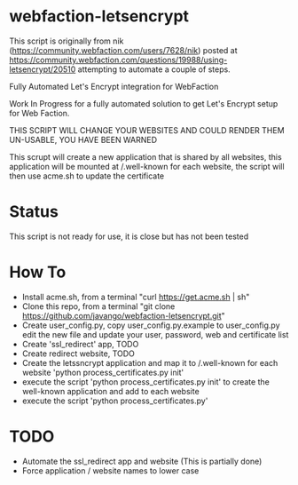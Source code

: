 # webfaction-letsencrypt
This script is originally from nik (https://community.webfaction.com/users/7628/nik) posted at https://community.webfaction.com/questions/19988/using-letsencrypt/20510 attempting to automate a couple of steps.

Fully Automated Let's Encrypt integration for WebFaction

Work In Progress for a fully automated solution to get Let's Encrypt setup for Web Faction.

THIS SCRIPT WILL CHANGE YOUR WEBSITES AND COULD RENDER THEM UN-USABLE,  YOU HAVE BEEN WARNED

This scrupt will create a new application that is shared by all websites,  this application will be mounted at /.well-known for each website,  the script will then use acme.sh to update the certificate

# Status

This script is not ready for use,  it is close but has not been tested

# How To

 * Install acme.sh, from a terminal "curl https://get.acme.sh | sh"
 * Clone this repo, from a terminal "git clone https://github.com/javango/webfaction-letsencrypt.git"
 * Create user_config.py, copy user_config.py.example to user_config.py edit the new file and update your user, password, web and certificate list
 * Create 'ssl_redirect' app, TODO
 * Create redirect website, TODO
 * Create the letssncrypt application and map it to /.well-known for each website 'python process_certificates.py init'
 * execute the script 'python process_certificates.py init' to create the well-known application and add to each website
 * execute the script 'python process_certificates.py'

# TODO

 * Automate the ssl_redirect app and website (This is partially done)
 * Force application / website names to lower case
